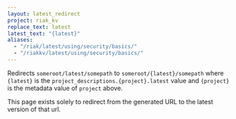 ```yaml
---
layout: latest_redirect
project: riak_kv
replace_text: latest
latest_text: "{latest}"
aliases:
  - "/riak/latest/using/security/basics/"
  - "/riakkv/latest/using/security/basics/"
---
```


Redirects `someroot/latest/somepath` to `someroot/{latest}/somepath` 
where `{latest}` is the `project_descriptions.{project}.latest` value
and `{project}` is the metadata value of `project` above.

This page exists solely to redirect from the generated URL to the latest version of
that url.


